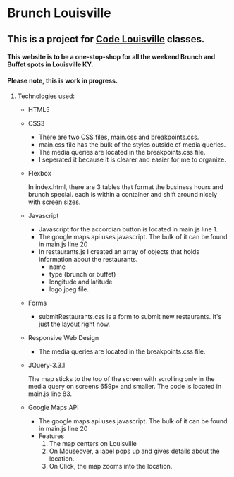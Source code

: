# Brunch Louisville
## This is a project for [Code Louisville](https://www.codelouisville.org) classes.
#### This website is to be a one-stop-shop for all the weekend Brunch and Buffet spots in Louisville KY.

#### Please note, this is work in progress.

1. Technologies used:
    * HTML5
    * CSS3

        * There are two CSS files, main.css and breakpoints.css.
        * main.css file has the bulk of the styles outside of media queries.  
        * The media queries are located in the breakpoints.css file.
        * I seperated it because it is clearer and easier for me to organize.

    * Flexbox

        In index.html, there are 3 tables that format the business hours and brunch special.  each is within a container and shift around nicely with screen sizes.

    * Javascript

        * Javascript for the accordian button is located in main.js line 1.
        * The google maps api uses javascript.  The bulk of it can be found in main.js line 20
        * In restaurants.js I created an array of objects that holds information about the restaurants.
            * name
            * type (brunch or buffet)
            * longitude and latitude
            * logo jpeg file.

    * Forms

        * submitRestaurants.css is a form to submit new restaurants.  It's just the layout right now.

    * Responsive Web Design

       * The media queries are located in the breakpoints.css file.

    * JQuery-3.3.1

        The map sticks to the top of the screen with scrolling only in the media query on screens 659px and smaller.  The code is located in main.js line 83.

    * Google Maps API

        * The google maps api uses javascript.  The bulk of it can be found in main.js line 20
        * Features
            1. The map centers on Louisville
            2. On Mouseover, a label pops up and gives details about the location.
            3. On Click, the map zooms into the location.
